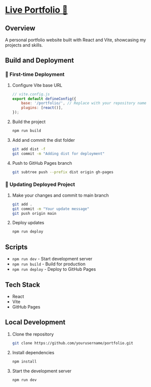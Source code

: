 # [Live Portfolio 💖](https://crmrajat.github.io/portfolio/)

## Overview

A personal portfolio website built with React and Vite, showcasing my projects and skills.

## Build and Deployment

### 🚩 First-time Deployment

1. Configure Vite base URL

    ```javascript
    // vite.config.js
    export default defineConfig({
        base: '/portfolio/', // Replace with your repository name
        plugins: [react()],
    });
    ```

2. Build the project

    ```bash
    npm run build
    ```

3. Add and commit the dist folder

    ```bash
    git add dist -f
    git commit -m "Adding dist for deployment"
    ```

4. Push to GitHub Pages branch
    ```bash
    git subtree push --prefix dist origin gh-pages
    ```

### 🚩 Updating Deployed Project

1. Make your changes and commit to main branch

    ```bash
    git add .
    git commit -m "Your update message"
    git push origin main
    ```

2. Deploy updates
    ```bash
    npm run deploy
    ```

## Scripts

-   `npm run dev` - Start development server
-   `npm run build` - Build for production
-   `npm run deploy` - Deploy to GitHub Pages

## Tech Stack

-   React
-   Vite
-   GitHub Pages

## Local Development

1. Clone the repository
    ```bash
    git clone https://github.com/yourusername/portfolio.git
    ```
2. Install dependencies
    ```bash
    npm install
    ```
3. Start the development server
    ```bash
    npm run dev
    ```
